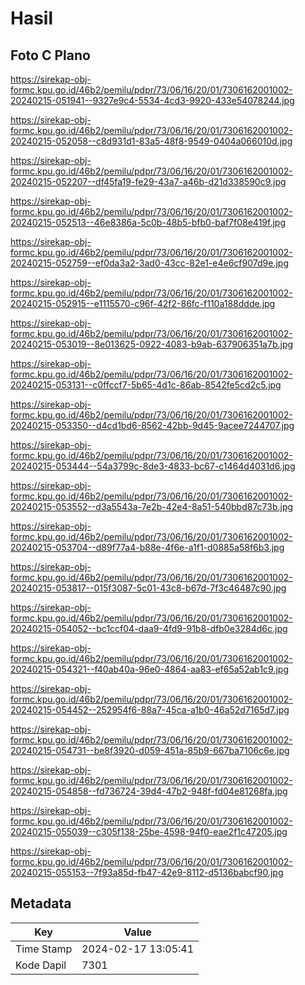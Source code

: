 # Hasil

## Foto C Plano

https://sirekap-obj-formc.kpu.go.id/46b2/pemilu/pdpr/73/06/16/20/01/7306162001002-20240215-051941--9327e9c4-5534-4cd3-9920-433e54078244.jpg

https://sirekap-obj-formc.kpu.go.id/46b2/pemilu/pdpr/73/06/16/20/01/7306162001002-20240215-052058--c8d931d1-83a5-48f8-9549-0404a066010d.jpg

https://sirekap-obj-formc.kpu.go.id/46b2/pemilu/pdpr/73/06/16/20/01/7306162001002-20240215-052207--df45fa19-fe29-43a7-a46b-d21d338590c9.jpg

https://sirekap-obj-formc.kpu.go.id/46b2/pemilu/pdpr/73/06/16/20/01/7306162001002-20240215-052513--46e8386a-5c0b-48b5-bfb0-baf7f08e419f.jpg

https://sirekap-obj-formc.kpu.go.id/46b2/pemilu/pdpr/73/06/16/20/01/7306162001002-20240215-052759--ef0da3a2-3ad0-43cc-82e1-e4e6cf907d9e.jpg

https://sirekap-obj-formc.kpu.go.id/46b2/pemilu/pdpr/73/06/16/20/01/7306162001002-20240215-052915--e1115570-c96f-42f2-86fc-f110a188ddde.jpg

https://sirekap-obj-formc.kpu.go.id/46b2/pemilu/pdpr/73/06/16/20/01/7306162001002-20240215-053019--8e013625-0922-4083-b9ab-637906351a7b.jpg

https://sirekap-obj-formc.kpu.go.id/46b2/pemilu/pdpr/73/06/16/20/01/7306162001002-20240215-053131--c0ffccf7-5b65-4d1c-86ab-8542fe5cd2c5.jpg

https://sirekap-obj-formc.kpu.go.id/46b2/pemilu/pdpr/73/06/16/20/01/7306162001002-20240215-053350--d4cd1bd6-8562-42bb-9d45-9acee7244707.jpg

https://sirekap-obj-formc.kpu.go.id/46b2/pemilu/pdpr/73/06/16/20/01/7306162001002-20240215-053444--54a3799c-8de3-4833-bc67-c1464d4031d6.jpg

https://sirekap-obj-formc.kpu.go.id/46b2/pemilu/pdpr/73/06/16/20/01/7306162001002-20240215-053552--d3a5543a-7e2b-42e4-8a51-540bbd87c73b.jpg

https://sirekap-obj-formc.kpu.go.id/46b2/pemilu/pdpr/73/06/16/20/01/7306162001002-20240215-053704--d89f77a4-b88e-4f6e-a1f1-d0885a58f6b3.jpg

https://sirekap-obj-formc.kpu.go.id/46b2/pemilu/pdpr/73/06/16/20/01/7306162001002-20240215-053817--015f3087-5c01-43c8-b67d-7f3c46487c90.jpg

https://sirekap-obj-formc.kpu.go.id/46b2/pemilu/pdpr/73/06/16/20/01/7306162001002-20240215-054052--bc1ccf04-daa9-4fd9-91b8-dfb0e3284d6c.jpg

https://sirekap-obj-formc.kpu.go.id/46b2/pemilu/pdpr/73/06/16/20/01/7306162001002-20240215-054321--f40ab40a-96e0-4864-aa83-ef65a52ab1c9.jpg

https://sirekap-obj-formc.kpu.go.id/46b2/pemilu/pdpr/73/06/16/20/01/7306162001002-20240215-054452--252954f6-88a7-45ca-a1b0-46a52d7165d7.jpg

https://sirekap-obj-formc.kpu.go.id/46b2/pemilu/pdpr/73/06/16/20/01/7306162001002-20240215-054731--be8f3920-d059-451a-85b9-667ba7106c6e.jpg

https://sirekap-obj-formc.kpu.go.id/46b2/pemilu/pdpr/73/06/16/20/01/7306162001002-20240215-054858--fd736724-39d4-47b2-948f-fd04e81268fa.jpg

https://sirekap-obj-formc.kpu.go.id/46b2/pemilu/pdpr/73/06/16/20/01/7306162001002-20240215-055039--c305f138-25be-4598-94f0-eae2f1c47205.jpg

https://sirekap-obj-formc.kpu.go.id/46b2/pemilu/pdpr/73/06/16/20/01/7306162001002-20240215-055153--7f93a85d-fb47-42e9-8112-d5136babcf90.jpg


## Metadata

| Key        | Value               |
| ---------- | ------------------- |
| Time Stamp | 2024-02-17 13:05:41 |
| Kode Dapil | 7301                |




